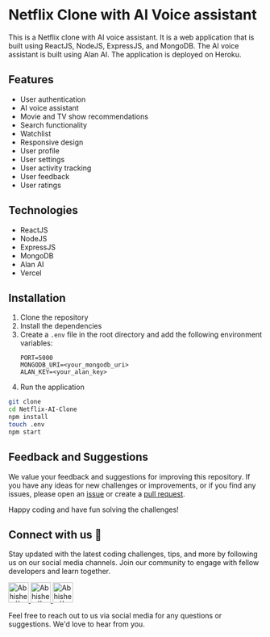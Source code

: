 # Netflix Clone with AI Voice assistant

This is a Netflix clone with AI voice assistant. It is a web application that is built using ReactJS, NodeJS, ExpressJS, and MongoDB. The AI voice assistant is built using Alan AI. The application is deployed on Heroku.

## Features

- User authentication
- AI voice assistant
- Movie and TV show recommendations
- Search functionality
- Watchlist
- Responsive design
- User profile
- User settings
- User activity tracking
- User feedback
- User ratings

## Technologies

- ReactJS
- NodeJS
- ExpressJS
- MongoDB
- Alan AI
- Vercel

## Installation

1. Clone the repository
2. Install the dependencies
3. Create a `.env` file in the root directory and add the following environment variables:
   ```env
   PORT=5000
   MONGODB_URI=<your_mongodb_uri>
   ALAN_KEY=<your_alan_key>
   ```
4. Run the application

```bash
git clone
cd Netflix-AI-Clone
npm install
touch .env
npm start
```

## Feedback and Suggestions

We value your feedback and suggestions for improving this repository. If you have any ideas for new challenges or improvements, or if you find any issues, please open an [issue](https://github.com/abhishekkushwahaa/Netflix-AI-Clone/issues) or create a [pull request](https://github.com/abhishekkushwahaa/Netflix-AI-Clone/pulls).

Happy coding and have fun solving the challenges!

## Connect with us :gift_heart:

Stay updated with the latest coding challenges, tips, and more by following us on our social media channels. Join our community to engage with fellow developers and learn together.

<div>
  <a href="https://www.linkedin.com/in/abhishekkushwahaa/">
    <img src="https://upload.wikimedia.org/wikipedia/commons/thumb/c/ca/LinkedIn_logo_initials.png/640px-LinkedIn_logo_initials.png" width="40" height="40" alt="Abhishek || Linkedin"/>
  </a>
  <a href="https://www.instagram.com/abhishekkushwaha.me/">
    <img src="https://www.freepnglogos.com/uploads/logo-ig-png/logo-ig-instagram-new-logo-vector-download-13.png" width="40" height="40" alt="Abhishek || Instagram"/>
  </a>
  <a href="https://twitter.com/AbhishekKushwaa">
    <img src="https://upload.wikimedia.org/wikipedia/commons/5/57/X_logo_2023_%28white%29.png" width="40" height="40" alt="Abhishek || X"/>
  </a>
</div>

Feel free to reach out to us via social media for any questions or suggestions. We'd love to hear from you.
